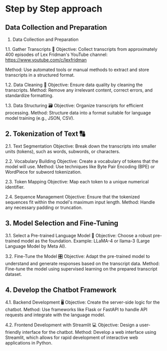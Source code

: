 # Step by Step approach

## Data Collection and Preparation

1. Data Collection and Preparation

1.1. Gather Transcripts 📜
Objective: Collect transcripts from approximately 400 episodes of Lex Fridman's YouTube channel:
https://www.youtube.com/c/lexfridman

Method: Use automated tools or manual methods to extract and store transcripts in a structured format.

1.2. Data Cleaning 🧹
Objective: Ensure data quality by cleaning the transcripts.
Method: Remove any irrelevant content, correct errors, and standardize formatting.

1.3. Data Structuring 🗃️
Objective: Organize transcripts for efficient processing.
Method: Structure data into a format suitable for language model training (e.g., JSON, CSV).

## 2. Tokenization of Text 🔠

2.1. Text Segmentation
Objective: Break down the transcripts into smaller units (tokens), such as words, subwords, or characters.

2.2. Vocabulary Building
Objective: Create a vocabulary of tokens that the model will use.
Method: Use techniques like Byte Pair Encoding (BPE) or WordPiece for subword tokenization.

2.3. Token Mapping
Objective: Map each token to a unique numerical identifier.

2.4. Sequence Management
Objective: Ensure that the tokenized sequences fit within the model's maximum input length.
Method: Handle any necessary padding or truncation.

## 3. Model Selection and Fine-Tuning

3.1. Select a Pre-trained Language Model 🤖
Objective: Choose a robust pre-trained model as the foundation.
Example: LLaMA-4 or llama-3 (Large Language Model by Meta AI).

3.2. Fine-Tune the Model 🎛️
Objective: Adapt the pre-trained model to understand and generate responses based on the transcript data.
Method: Fine-tune the model using supervised learning on the prepared transcript dataset.

## 4. Develop the Chatbot Framework

4.1. Backend Development 🖥️
Objective: Create the server-side logic for the chatbot.
Method: Use frameworks like Flask or FastAPI to handle API requests and integrate with the language model.

4.2. Frontend Development with Streamlit 💻
Objective: Design a user-friendly interface for the chatbot.
Method: Develop a web interface using Streamlit, which allows for rapid development of interactive web applications in Python. 